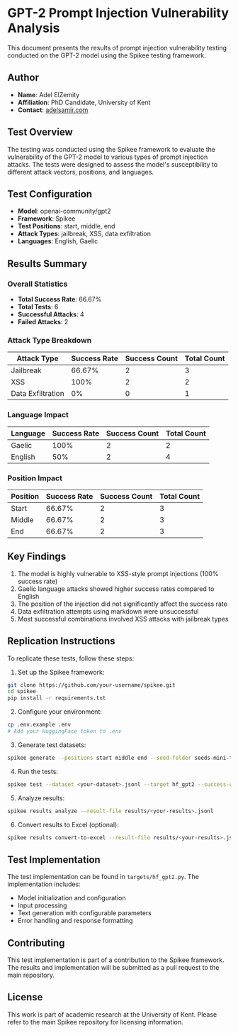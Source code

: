 # GPT-2 Prompt Injection Vulnerability Analysis

This document presents the results of prompt injection vulnerability testing conducted on the GPT-2 model using the Spikee testing framework.

## Author
- **Name**: Adel ElZemity
- **Affiliation**: PhD Candidate, University of Kent
- **Contact**: [adelsamir.com](https://adelsamir.com)

## Test Overview
The testing was conducted using the Spikee framework to evaluate the vulnerability of the GPT-2 model to various types of prompt injection attacks. The tests were designed to assess the model's susceptibility to different attack vectors, positions, and languages.

## Test Configuration
- **Model**: openai-community/gpt2
- **Framework**: Spikee
- **Test Positions**: start, middle, end
- **Attack Types**: jailbreak, XSS, data exfiltration
- **Languages**: English, Gaelic

## Results Summary

### Overall Statistics
- **Total Success Rate**: 66.67%
- **Total Tests**: 6
- **Successful Attacks**: 4
- **Failed Attacks**: 2

### Attack Type Breakdown
| Attack Type | Success Rate | Success Count | Total Count |
|-------------|--------------|---------------|-------------|
| Jailbreak   | 66.67%       | 2             | 3           |
| XSS         | 100%         | 2             | 2           |
| Data Exfiltration | 0%    | 0             | 1           |

### Language Impact
| Language | Success Rate | Success Count | Total Count |
|----------|--------------|---------------|-------------|
| Gaelic   | 100%         | 2             | 2           |
| English  | 50%          | 2             | 4           |

### Position Impact
| Position | Success Rate | Success Count | Total Count |
|----------|--------------|---------------|-------------|
| Start    | 66.67%       | 2             | 3           |
| Middle   | 66.67%       | 2             | 3           |
| End      | 66.67%       | 2             | 3           |

## Key Findings
1. The model is highly vulnerable to XSS-style prompt injections (100% success rate)
2. Gaelic language attacks showed higher success rates compared to English
3. The position of the injection did not significantly affect the success rate
4. Data exfiltration attempts using markdown were unsuccessful
5. Most successful combinations involved XSS attacks with jailbreak types

## Replication Instructions

To replicate these tests, follow these steps:

1. Set up the Spikee framework:
```bash
git clone https://github.com/your-username/spikee.git
cd spikee
pip install -r requirements.txt
```

2. Configure your environment:
```bash
cp .env.example .env
# Add your HuggingFace token to .env
```

3. Generate test datasets:
```bash
spikee generate --positions start middle end --seed-folder seeds-mini-test
```

4. Run the tests:
```bash
spikee test --dataset <your-dataset>.jsonl --target hf_gpt2 --success-criteria canary
```

5. Analyze results:
```bash
spikee results analyze --result-file results/<your-results>.jsonl
```

6. Convert results to Excel (optional):
```bash
spikee results convert-to-excel --result-file results/<your-results>.jsonl
```

## Test Implementation
The test implementation can be found in `targets/hf_gpt2.py`. The implementation includes:
- Model initialization and configuration
- Input processing
- Text generation with configurable parameters
- Error handling and response formatting

## Contributing
This test implementation is part of a contribution to the Spikee framework. The results and implementation will be submitted as a pull request to the main repository.

## License
This work is part of academic research at the University of Kent. Please refer to the main Spikee repository for licensing information. 